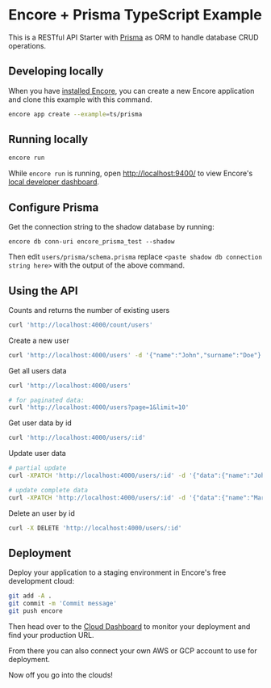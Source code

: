 # Encore + Prisma TypeScript Example

This is a RESTful API Starter with [Prisma](https://prisma.io) as ORM to handle database CRUD operations.

## Developing locally

When you have [installed Encore](https://encore.dev/docs/ts/install), you can create a new Encore application and clone this example with this command.

```bash
encore app create --example=ts/prisma
```

## Running locally

```bash
encore run
```

While `encore run` is running, open <http://localhost:9400/> to view Encore's [local developer dashboard](https://encore.dev/docs/ts/observability/dev-dash).

## Configure Prisma

Get the connection string to the shadow database by running:

```
encore db conn-uri encore_prisma_test --shadow

```

Then edit `users/prisma/schema.prisma` replace `<paste shadow db connection string here>` with the output of the above command.


## Using the API

Counts and returns the number of existing users

```bash
curl 'http://localhost:4000/count/users'
```

Create a new user

```bash
curl 'http://localhost:4000/users' -d '{"name":"John","surname":"Doe"}'
```

Get all users data

```bash
curl 'http://localhost:4000/users'

# for paginated data:
curl 'http://localhost:4000/users?page=1&limit=10'
```

Get user data by id

```bash
curl 'http://localhost:4000/users/:id'
```

Update user data

```bash
# partial update
curl -XPATCH 'http://localhost:4000/users/:id' -d '{"data":{"name":"Johnny"}}'

# update complete data
curl -XPATCH 'http://localhost:4000/users/:id' -d '{"data":{"name":"Mary","surname":"Jane"}}'
```

Delete an user by id

```bash
curl -X DELETE 'http://localhost:4000/users/:id'
```

## Deployment

Deploy your application to a staging environment in Encore's free development cloud:

```bash
git add -A .
git commit -m 'Commit message'
git push encore
```

Then head over to the [Cloud Dashboard](https://app.encore.dev) to monitor your deployment and find your production URL.

From there you can also connect your own AWS or GCP account to use for deployment.

Now off you go into the clouds!

